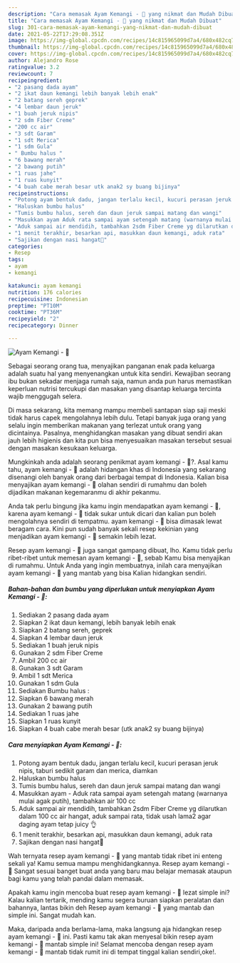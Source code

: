 ```yaml
---
description: "Cara memasak Ayam Kemangi - 🏡 yang nikmat dan Mudah Dibuat"
title: "Cara memasak Ayam Kemangi - 🏡 yang nikmat dan Mudah Dibuat"
slug: 301-cara-memasak-ayam-kemangi-yang-nikmat-dan-mudah-dibuat
date: 2021-05-22T17:29:08.351Z
image: https://img-global.cpcdn.com/recipes/14c815965099d7a4/680x482cq70/ayam-kemangi-🏡-foto-resep-utama.jpg
thumbnail: https://img-global.cpcdn.com/recipes/14c815965099d7a4/680x482cq70/ayam-kemangi-🏡-foto-resep-utama.jpg
cover: https://img-global.cpcdn.com/recipes/14c815965099d7a4/680x482cq70/ayam-kemangi-🏡-foto-resep-utama.jpg
author: Alejandro Rose
ratingvalue: 3.2
reviewcount: 7
recipeingredient:
- "2 pasang dada ayam"
- "2 ikat daun kemangi lebih banyak lebih enak"
- "2 batang sereh geprek"
- "4 lembar daun jeruk"
- "1 buah jeruk nipis"
- "2 sdm Fiber Creme"
- "200 cc air"
- "3 sdt Garam"
- "1 sdt Merica"
- "1 sdm Gula"
- " Bumbu halus "
- "6 bawang merah"
- "2 bawang putih"
- "1 ruas jahe"
- "1 ruas kunyit"
- "4 buah cabe merah besar utk anak2 sy buang bijinya"
recipeinstructions:
- "Potong ayam bentuk dadu, jangan terlalu kecil, kucuri perasan jeruk nipis, taburi sedikit garam dan merica, diamkan"
- "Haluskan bumbu halus"
- "Tumis bumbu halus, sereh dan daun jeruk sampai matang dan wangi"
- "Masukkan ayam Aduk rata sampai ayam setengah matang (warnanya mulai agak putih), tambahkan air 100 cc"
- "Aduk sampai air mendidih, tambahkan 2sdm Fiber Creme yg dilarutkan dalam 100 cc air hangat, aduk sampai rata, tidak usah lama2 agar daging ayam tetap juicy 👌"
- "1 menit terakhir, besarkan api, masukkan daun kemangi, aduk rata"
- "Sajikan dengan nasi hangat🤩"
categories:
- Resep
tags:
- ayam
- kemangi

katakunci: ayam kemangi 
nutrition: 176 calories
recipecuisine: Indonesian
preptime: "PT10M"
cooktime: "PT36M"
recipeyield: "2"
recipecategory: Dinner

---
```



![Ayam Kemangi - 🏡](https://img-global.cpcdn.com/recipes/14c815965099d7a4/680x482cq70/ayam-kemangi-🏡-foto-resep-utama.jpg)

Sebagai seorang orang tua, menyajikan panganan enak pada keluarga adalah suatu hal yang menyenangkan untuk kita sendiri. Kewajiban seorang ibu bukan sekadar menjaga rumah saja, namun anda pun harus memastikan keperluan nutrisi tercukupi dan masakan yang disantap keluarga tercinta wajib menggugah selera.

Di masa  sekarang, kita memang mampu membeli santapan siap saji meski tidak harus capek mengolahnya lebih dulu. Tetapi banyak juga orang yang selalu ingin memberikan makanan yang terlezat untuk orang yang dicintainya. Pasalnya, menghidangkan masakan yang dibuat sendiri akan jauh lebih higienis dan kita pun bisa menyesuaikan masakan tersebut sesuai dengan masakan kesukaan keluarga. 



Mungkinkah anda adalah seorang penikmat ayam kemangi - 🏡?. Asal kamu tahu, ayam kemangi - 🏡 adalah hidangan khas di Indonesia yang sekarang disenangi oleh banyak orang dari berbagai tempat di Indonesia. Kalian bisa menyajikan ayam kemangi - 🏡 olahan sendiri di rumahmu dan boleh dijadikan makanan kegemaranmu di akhir pekanmu.

Anda tak perlu bingung jika kamu ingin mendapatkan ayam kemangi - 🏡, karena ayam kemangi - 🏡 tidak sukar untuk dicari dan kalian pun boleh mengolahnya sendiri di tempatmu. ayam kemangi - 🏡 bisa dimasak lewat beragam cara. Kini pun sudah banyak sekali resep kekinian yang menjadikan ayam kemangi - 🏡 semakin lebih lezat.

Resep ayam kemangi - 🏡 juga sangat gampang dibuat, lho. Kamu tidak perlu ribet-ribet untuk memesan ayam kemangi - 🏡, sebab Kamu bisa menyajikan di rumahmu. Untuk Anda yang ingin membuatnya, inilah cara menyajikan ayam kemangi - 🏡 yang mantab yang bisa Kalian hidangkan sendiri.

<!--inarticleads1-->

##### Bahan-bahan dan bumbu yang diperlukan untuk menyiapkan Ayam Kemangi - 🏡:

1. Sediakan 2 pasang dada ayam
1. Siapkan 2 ikat daun kemangi, lebih banyak lebih enak
1. Siapkan 2 batang sereh, geprek
1. Siapkan 4 lembar daun jeruk
1. Sediakan 1 buah jeruk nipis
1. Gunakan 2 sdm Fiber Creme
1. Ambil 200 cc air
1. Gunakan 3 sdt Garam
1. Ambil 1 sdt Merica
1. Gunakan 1 sdm Gula
1. Sediakan  Bumbu halus :
1. Siapkan 6 bawang merah
1. Gunakan 2 bawang putih
1. Sediakan 1 ruas jahe
1. Siapkan 1 ruas kunyit
1. Siapkan 4 buah cabe merah besar (utk anak2 sy buang bijinya)




<!--inarticleads2-->

##### Cara menyiapkan Ayam Kemangi - 🏡:

1. Potong ayam bentuk dadu, jangan terlalu kecil, kucuri perasan jeruk nipis, taburi sedikit garam dan merica, diamkan
1. Haluskan bumbu halus
1. Tumis bumbu halus, sereh dan daun jeruk sampai matang dan wangi
1. Masukkan ayam - Aduk rata sampai ayam setengah matang (warnanya mulai agak putih), tambahkan air 100 cc
1. Aduk sampai air mendidih, tambahkan 2sdm Fiber Creme yg dilarutkan dalam 100 cc air hangat, aduk sampai rata, tidak usah lama2 agar daging ayam tetap juicy 👌
1. 1 menit terakhir, besarkan api, masukkan daun kemangi, aduk rata
1. Sajikan dengan nasi hangat🤩




Wah ternyata resep ayam kemangi - 🏡 yang mantab tidak ribet ini enteng sekali ya! Kamu semua mampu menghidangkannya. Resep ayam kemangi - 🏡 Sangat sesuai banget buat anda yang baru mau belajar memasak ataupun bagi kamu yang telah pandai dalam memasak.

Apakah kamu ingin mencoba buat resep ayam kemangi - 🏡 lezat simple ini? Kalau kalian tertarik, mending kamu segera buruan siapkan peralatan dan bahannya, lantas bikin deh Resep ayam kemangi - 🏡 yang mantab dan simple ini. Sangat mudah kan. 

Maka, daripada anda berlama-lama, maka langsung aja hidangkan resep ayam kemangi - 🏡 ini. Pasti kamu tak akan menyesal bikin resep ayam kemangi - 🏡 mantab simple ini! Selamat mencoba dengan resep ayam kemangi - 🏡 mantab tidak rumit ini di tempat tinggal kalian sendiri,oke!.

